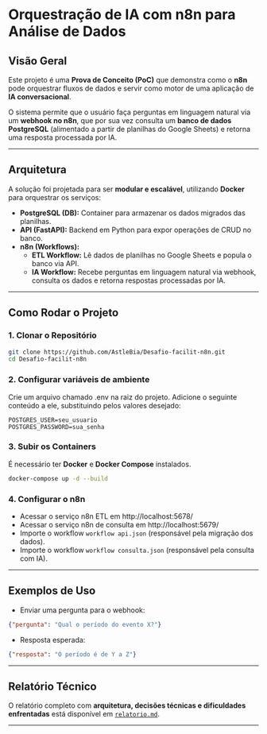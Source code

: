 # Orquestração de IA com n8n para Análise de Dados

## Visão Geral
Este projeto é uma **Prova de Conceito (PoC)** que demonstra como o **n8n** pode orquestrar fluxos de dados e servir como motor de uma aplicação de **IA conversacional**.  

O sistema permite que o usuário faça perguntas em linguagem natural via um **webhook no n8n**, que por sua vez consulta um **banco de dados PostgreSQL** (alimentado a partir de planilhas do Google Sheets) e retorna uma resposta processada por IA.

---

## Arquitetura
A solução foi projetada para ser **modular e escalável**, utilizando **Docker** para orquestrar os serviços:

- **PostgreSQL (DB):** Container para armazenar os dados migrados das planilhas.  
- **API (FastAPI):** Backend em Python para expor operações de CRUD no banco.  
- **n8n (Workflows):**
  - **ETL Workflow:** Lê dados de planilhas no Google Sheets e popula o banco via API.  
  - **IA Workflow:** Recebe perguntas em linguagem natural via webhook, consulta os dados e retorna respostas processadas por IA.  

---

## Como Rodar o Projeto

### 1. Clonar o Repositório
```bash
git clone https://github.com/AstleBia/Desafio-facilit-n8n.git
cd Desafio-facilit-n8n
```
### 2. Configurar variáveis de ambiente
Crie um arquivo chamado .env na raiz do projeto. Adicione o seguinte conteúdo a ele, substituindo pelos valores
desejado:
```
POSTGRES_USER=seu_usuario
POSTGRES_PASSWORD=sua_senha
```


### 3. Subir os Containers
É necessário ter **Docker** e **Docker Compose** instalados.
```bash
docker-compose up -d --build
```

### 4. Configurar o n8n
- Acessar o serviço n8n ETL em http://localhost:5678/
- Acessar o serviço n8n de consulta em http://localhost:5679/
- Importe o workflow `workflow api.json` (responsável pela migração dos dados).  
- Importe o workflow `workflow consulta.json` (responsável pela consulta com IA).  

---

## Exemplos de Uso
- Enviar uma pergunta para o webhook:
```json
{"pergunta": "Qual o período do evento X?"}
```

- Resposta esperada:
```json
{"resposta": "O período é de Y a Z"}
```

---

## Relatório Técnico
O relatório completo com **arquitetura, decisões técnicas e dificuldades enfrentadas** está disponível em [`relatorio.md`](./relatorio.md).

---
